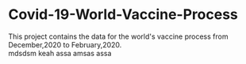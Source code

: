 # Covid-19-World-Vaccine-Process
This project contains  the data for the world's vaccine process from December,2020 to February,2020.  
mdsdsm
keah
assa
amsas 
assa
